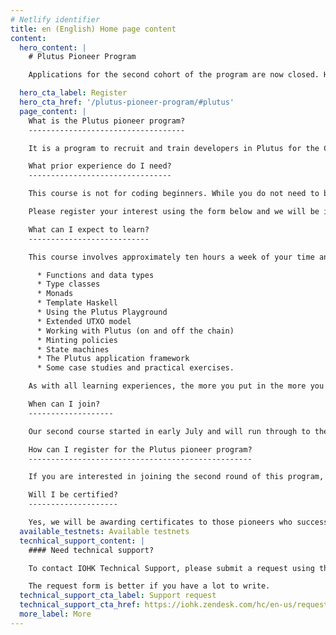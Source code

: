 ```yaml
---
# Netlify identifier
title: en (English) Home page content
content:
  hero_content: |
    # Plutus Pioneer Program

    Applications for the second cohort of the program are now closed. However, we continue welcoming applications from developers for future courses we will be running later this year.

  hero_cta_label: Register
  hero_cta_href: '/plutus-pioneer-program/#plutus'
  page_content: |
    What is the Plutus pioneer program?
    -----------------------------------

    It is a program to recruit and train developers in Plutus for the Cardano ecosystem. When you join this program, you will become part of a group with early access to a set of courses that teach you the core principles of how to code in both Haskell and Plutus. It will be highly interactive, with weekly videos, exercises, and Q&A sessions, along with exclusive access to the creators and key experts in the language. You will also be able to join a dedicated community channel, created to help pioneers connect to each other as you learn.

    What prior experience do I need?
    --------------------------------

    This course is not for coding beginners. While you do not need to be an expert in formal methods, programming experience and a general aptitude for logical and mathematical thinking are highly desirable. Some prior knowledge of Haskell or functional programming is also recommended, as Plutus is heavily based on Haskell and includes advanced features like Template Haskell, type-level programming, and effect systems. We recommend that you read the [Learn You a Haskell guide](http://learnyouahaskell.com/) before taking the course.

    Please register your interest using the form below and we will be in touch when we have fresh course dates to offer.

    What can I expect to learn?
    ---------------------------

    This course involves approximately ten hours a week of your time and efforts. It covers the building blocks of Haskell and Plutus, including:

      * Functions and data types
      * Type classes
      * Monads
      * Template Haskell
      * Using the Plutus Playground
      * Extended UTXO model
      * Working with Plutus (on and off the chain)
      * Minting policies
      * State machines
      * The Plutus application framework
      * Some case studies and practical exercises. 

    As with all learning experiences, the more you put in the more you will get out!

    When can I join?
    -------------------

    Our second course started in early July and will run through to the end of August. Depending on demand, we plan to open up a third cohort later in the autumn, so please register your interest today to hear more in due course.

    How can I register for the Plutus pioneer program?
    --------------------------------------------------

    If you are interested in joining the second round of this program, please complete the registration form below. You will receive a short application form, and we will be in touch.

    Will I be certified?
    --------------------

    Yes, we will be awarding certificates to those pioneers who successfully complete the entire program. Certificates will be represented as non-fungible tokens (NFTs) (on the testnet) and locked by a Plutus contract. Pioneers can demonstrate their qualification by constructing an appropriate transaction to unlock their individual token.
  available_testnets: Available testnets
  tecnhical_support_content: |
    #### Need technical support?

    To contact IOHK Technical Support, please submit a request using the Submit a request form. You can also click on the Support button at the bottom right of your screen.

    The request form is better if you have a lot to write.
  technical_support_cta_label: Support request
  technical_support_cta_href: https://iohk.zendesk.com/hc/en-us/requests/new/
  more_label: More
---
```

